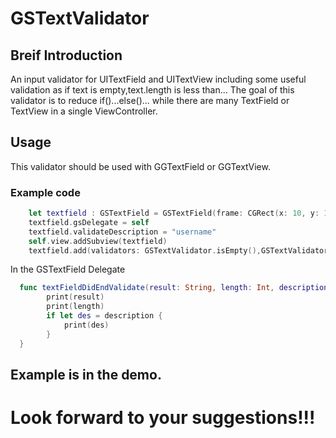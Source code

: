 # GSTextValidator

## Breif Introduction

An input validator for UITextField and UITextView including some useful validation as if text is empty,text.length is less than...
The goal of this validator is to reduce if()...else()... while there are many TextField or TextView in a single ViewController.

## Usage

This validator should be used with GGTextField or GGTextView.

### Example code
```swift
    let textfield : GSTextField = GSTextField(frame: CGRect(x: 10, y: 10, width: 100, height: 40))
    textfield.gsDelegate = self
    textfield.validateDescription = "username"
    self.view.addSubview(textfield)   
    textfield.add(validators: GSTextValidator.isEmpty(),GSTextValidator.lessThan(length:5),GSTextValidator.moreThan(length:2))
```
In the GSTextField Delegate
```swift
  func textFieldDidEndValidate(result: String, length: Int, description: String?) {
        print(result)
        print(length)
        if let des = description {
            print(des)
        }
  }
 ``` 
## Example is in the demo.

# Look forward to your suggestions!!!
